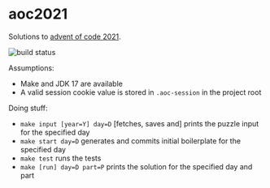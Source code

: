 # aoc2021

Solutions to [advent of code 2021](https://adventofcode.com/2021/).

![build status](https://github.com/jstern/aoc-2021/actions/workflows/build.yml/badge.svg)

Assumptions:

* Make and JDK 17 are available
* A valid session cookie value is stored in `.aoc-session` in the project root

Doing stuff:

* `make input [year=Y] day=D` [fetches, saves and] prints the puzzle input for the specified day
* `make start day=D` generates and commits initial boilerplate for the specified day
* `make test` runs the tests
* `make [run] day=D part=P` prints the solution for the specified day and part
